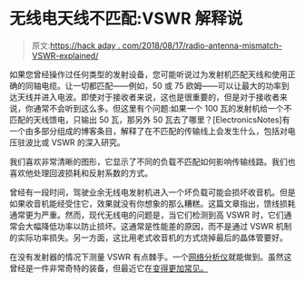 # 无线电天线不匹配:VSWR 解释说

> 原文:[https://hack aday . com/2018/08/17/radio-antenna-mismatch-VSWR-explained/](https://hackaday.com/2018/08/17/radio-antenna-mismatching-vswr-explained/)

如果您曾经操作过任何类型的发射设备，您可能听说过为发射机匹配天线和使用正确的同轴电缆。让一切都匹配——例如，50 或 75 欧姆——可以让最大的功率到达天线并进入电波。即使对于接收者来说，这也是很重要的，但是对于接收者来说，你通常不会听到这么多。但这里有个问题:如果一个 100 瓦的发射机给一个不匹配的天线馈电，只输出 50 瓦，那另外 50 瓦去了哪里？[ElectronicsNotes]有一个由多部分组成的博客条目，解释了在不匹配的传输线上会发生什么，包括对电压驻波比或 VSWR 的深入研究。

我们喜欢非常清晰的图形，它显示了不同的负载不匹配如何影响传输线路。我们也喜欢他处理回波损耗和反射系数的方式。

曾经有一段时间，驾驶业余无线电发射机进入一个坏负载可能会损坏收音机。但是如果收音机能经受住它，效果就没有你想象的那么糟糕。这篇文章指出，馈线损耗通常更为严重。然而，现代无线电的问题是，当它们检测到高 VSWR 时，它们通常会大幅降低功率以防止损坏。这通常是性能差的原因，而不是通过 VSWR 机制的实际功率损失。另一方面，这比用老式收音机的方式烧掉最后的晶体管要好。

在没有发射器的情况下测量 VSWR 有点棘手。一个[网络分析仪](https://hackaday.com/2018/06/20/analog-discovery-2-as-a-vector-network-analyzer/)就能做到。虽然这曾经是一件非常奇特的装备，但最近它在[变得更加常见。](https://hackaday.com/2018/05/06/ham-reviews-minivna/)